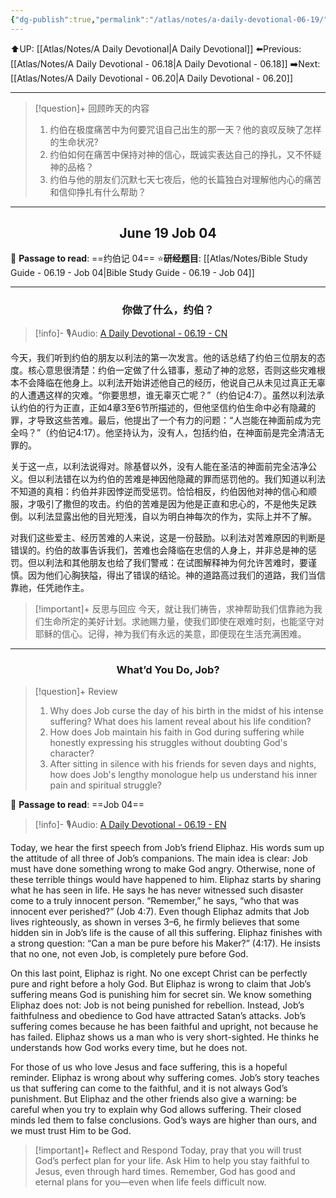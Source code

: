 ```yaml
---
{"dg-publish":true,"permalink":"/atlas/notes/a-daily-devotional-06-19/"}
---
```


 ⬆️UP: [[Atlas/Notes/A Daily Devotional\|A Daily Devotional]]
⬅️Previous: [[Atlas/Notes/A Daily Devotional - 06.18\|A Daily Devotional - 06.18]]
➡️Next: [[Atlas/Notes/A Daily Devotional - 06.20\|A Daily Devotional - 06.20]]

---

> [!question]+ 回顾昨天的内容
> 1. 约伯在极度痛苦中为何要咒诅自己出生的那一天？他的哀叹反映了怎样的生命状况?
> 2. ⁠约伯如何在痛苦中保持对神的信心，既诚实表达自己的挣扎，又不怀疑神的品格？
> 3. 约伯与他的朋友们沉默七天七夜后，他的长篇独白对理解他内心的痛苦和信仰挣扎有什么帮助？



---
## <center>June 19 Job 04</center>

📖 **Passage to read**: ==约伯记 04==
⭐**研经题目**: [[Atlas/Notes/Bible Study Guide - 06.19 - Job 04\|Bible Study Guide - 06.19 - Job 04]]

---
### <center>你做了什么，约伯？</center>

> [!info]- 🎙️Audio: [A Daily Devotional - 06.19 - CN]()

今天，我们听到约伯的朋友以利法的第一次发言。他的话总结了约伯三位朋友的态度。核心意思很清楚：约伯一定做了什么错事，惹动了神的忿怒，否则这些灾难根本不会降临在他身上。以利法开始讲述他自己的经历，他说自己从未见过真正无辜的人遭遇这样的灾难。“你要思想，谁无辜灭亡呢？”（约伯记4:7）。虽然以利法承认约伯的行为正直，正如4章3至6节所描述的，但他坚信约伯生命中必有隐藏的罪，才导致这些苦难。最后，他提出了一个有力的问题：“人岂能在神面前成为完全吗？”（约伯记4:17）。他坚持认为，没有人，包括约伯，在神面前是完全清洁无罪的。

关于这一点，以利法说得对。除基督以外，没有人能在圣洁的神面前完全洁净公义。但以利法错在以为约伯的苦难是神因他隐藏的罪而惩罚他的。我们知道以利法不知道的真相：约伯并非因悖逆而受惩罚。恰恰相反，约伯因他对神的信心和顺服，才吸引了撒但的攻击。约伯的苦难是因为他是正直和忠心的，不是他失足跌倒。以利法显露出他的目光短浅，自以为明白神每次的作为，实际上并不了解。

对我们这些爱主、经历苦难的人来说，这是一份鼓励。以利法对苦难原因的判断是错误的。约伯的故事告诉我们，苦难也会降临在忠信的人身上，并非总是神的惩罚。但以利法和其他朋友也给了我们警戒：在试图解释神为何允许苦难时，要谨慎。因为他们心胸狭隘，得出了错误的结论。神的道路高过我们的道路，我们当信靠祂，任凭祂作主。

> [!important]+ 反思与回应
今天，就让我们祷告，求神帮助我们信靠祂为我们生命所定的美好计划。求祂赐力量，使我们即使在艰难时刻，也能坚守对耶稣的信心。记得，神为我们有永远的美意，即便现在生活充满困难。



---
### <center>What’d You Do, Job?</center>

> [!question]+ Review
> 1. ⁠Why does Job curse the day of his birth in the midst of his intense suffering? What does his lament reveal about his life condition?
> 2. How does Job maintain his faith in God during suffering while honestly expressing his struggles without doubting God's character?
> 3. After sitting in silence with his friends for seven days and nights, how does Job's lengthy monologue help us understand his inner pain and spiritual struggle?

📖 **Passage to read**: ==Job 04==

> [!info]- 🎙️Audio: [A Daily Devotional - 06.19 - EN]()  


Today, we hear the first speech from Job’s friend Eliphaz. His words sum up the attitude of all three of Job’s companions. The main idea is clear: Job must have done something wrong to make God angry. Otherwise, none of these terrible things would have happened to him. Eliphaz starts by sharing what he has seen in life. He says he has never witnessed such disaster come to a truly innocent person. “Remember,” he says, “who that was innocent ever perished?” (Job 4:7). Even though Eliphaz admits that Job lives righteously, as shown in verses 3–6, he firmly believes that some hidden sin in Job’s life is the cause of all this suffering. Eliphaz finishes with a strong question: “Can a man be pure before his Maker?” (4:17). He insists that no one, not even Job, is completely pure before God.

On this last point, Eliphaz is right. No one except Christ can be perfectly pure and right before a holy God. But Eliphaz is wrong to claim that Job’s suffering means God is punishing him for secret sin. We know something Eliphaz does not: Job is not being punished for rebellion. Instead, Job’s faithfulness and obedience to God have attracted Satan’s attacks. Job’s suffering comes because he has been faithful and upright, not because he has failed. Eliphaz shows us a man who is very short-sighted. He thinks he understands how God works every time, but he does not.

For those of us who love Jesus and face suffering, this is a hopeful reminder. Eliphaz is wrong about why suffering comes. Job’s story teaches us that suffering can come to the faithful, and it is not always God’s punishment. But Eliphaz and the other friends also give a warning: be careful when you try to explain why God allows suffering. Their closed minds led them to false conclusions. God’s ways are higher than ours, and we must trust Him to be God.

> [!important]+ Reflect and Respond
Today, pray that you will trust God’s perfect plan for your life. Ask Him to help you stay faithful to Jesus, even through hard times. Remember, God has good and eternal plans for you—even when life feels difficult now.






